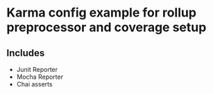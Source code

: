 # Karma config example for rollup preprocessor and coverage setup

## Includes
* Junit Reporter
* Mocha Reporter
* Chai asserts
